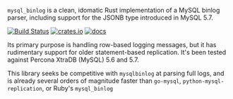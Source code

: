 `mysql_binlog` is a clean, idomatic Rust implementation of a MySQL binlog parser, including support for the JSONB type introduced in MySQL 5.7.

[![Build Status](https://travis-ci.com/EasyPost/rust-mysql-binlog.svg?branch=master)](https://travis-ci.com/EasyPost/rust-mysql-binlog)
[![crates.io](https://meritbadge.herokuapp.com/mysql_binlog)](https://crates.io/crates/mysql_binlog)
[![docs](https://docs.rs/mysql_binlog/badge.svg)](https://docs.rs/mysql_binlog)

Its primary purpose is handling row-based logging messages, but it has rudimentary support for older statement-based replication. It's been tested against Percona XtraDB (MySQL) 5.6 and 5.7.

This library seeks be competitive with `mysqlbinlog` at parsing full logs, and is already several orders of magnitude faster than `go-mysql`, `python-mysql-replication`, or Ruby's `mysql_binlog`

